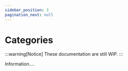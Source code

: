 ```yaml
---
sidebar_position: 3
pagination_next: null
---
```


# Categories

:::warning[Notice]
These documentation are still WIP.
:::

Information....
